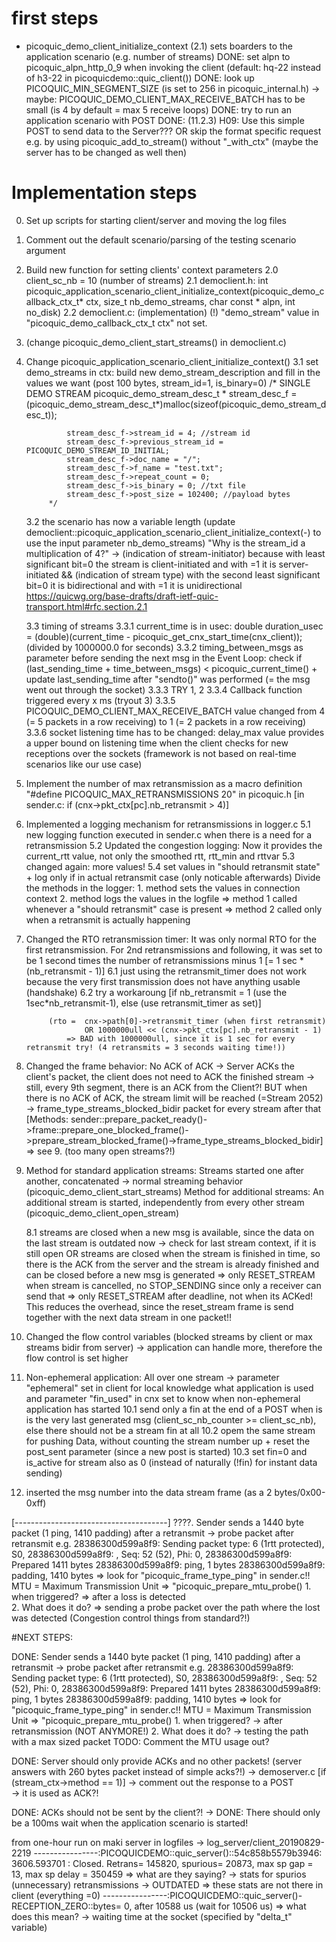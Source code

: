 
# first steps
- picoquic_demo_client_initialize_context (2.1) sets boarders to the application scenario (e.g. number of streams)
DONE: set alpn to picoquic_alpn_http_0_9 when invoking the client (default: hq-22 instead of h3-22 in picoquicdemo::quic_client())
DONE: look up PICOQUIC_MIN_SEGMENT_SIZE (is set to 256 in picoquic_internal.h)
-> maybe: PICOQUIC_DEMO_CLIENT_MAX_RECEIVE_BATCH has to be small (is 4 by default = max 5 receive loops)
DONE: try to run an application scenario with POST
DONE: (11.2.3) H09: Use this simple POST to send data to the Server???
	OR skip the format specific request e.g. by using picoquic_add_to_stream() without "_with_ctx" (maybe the server has to be changed as well then)



# Implementation steps
0. Set up scripts for starting client/server and moving the log files

1. Comment out the default scenario/parsing of the testing scenario argument
2. Build new function for setting clients' context parameters
	2.0 client_sc_nb = 10 (number of streams)
	2.1 democlient.h: int picoquic_application_scenario_client_initialize_context(picoquic_demo_callback_ctx_t* ctx, size_t nb_demo_streams, char const * alpn, int no_disk)
	2.2 democlient.c: (implementation)
	(!) "demo_stream" value in "picoquic_demo_callback_ctx_t ctx" not set.

3. (change picoquic_demo_client_start_streams() in democlient.c)
3. Change picoquic_application_scenario_client_initialize_context()
	3.1 set demo_streams in ctx: build new demo_stream_description and fill in the values we want (post 100 bytes, stream_id=1, is_binary=0)
		    /*  SINGLE DEMO STREAM
				picoquic_demo_stream_desc_t * stream_desc_f = (picoquic_demo_stream_desc_t*)malloc(sizeof(picoquic_demo_stream_desc_t));

				stream_desc_f->stream_id = 4; //stream id
				stream_desc_f->previous_stream_id = PICOQUIC_DEMO_STREAM_ID_INITIAL;
				stream_desc_f->doc_name = "/";
				stream_desc_f->f_name = "test.txt";
				stream_desc_f->repeat_count = 0;
				stream_desc_f->is_binary = 0; //txt file
				stream_desc_f->post_size = 102400; //payload bytes
			*/
	3.2 the scenario has now a variable length (update democlient::picoquic_application_scenario_client_initialize_context(-) to use the input parameter nb_demo_streams)
	"Why is the stream_id a multiplication of 4?"
	-> (indication of stream-initiator) because with least significant bit=0 the stream is client-initiated and with =1 it is server-initiated
		&& (indication of stream type) with the second least significant bit=0 it is bidirectional and with =1 it is unidirectional
		https://quicwg.org/base-drafts/draft-ietf-quic-transport.html#rfc.section.2.1
		
	3.3 timing of streams
		3.3.1 current_time is in usec:
				double duration_usec = (double)(current_time - picoquic_get_cnx_start_time(cnx_client)); (divided by 1000000.0 for seconds)
		3.3.2 timing_between_msgs as parameter
				before sending the next msg in the Event Loop:
				check if (last_sending_time + time_between_msgs) < picoquic_current_time()
						+ update last_sending_time after "sendto()" was performed (= the msg went out through the socket)
		3.3.3 TRY 1, 2
		3.3.4 Callback function triggered every x ms (tryout 3)
		3.3.5 PICOQUIC_DEMO_CLIENT_MAX_RECEIVE_BATCH value changed from 4 (= 5 packets in a row receiving) to 1 (= 2 packets in a row receiving)
		3.3.6 socket listening time has to be changed: delay_max value provides a upper bound on listening time when the client checks for new receptions over the sockets 
				(framework is not based on real-time scenarios like our use case)
						
4. Implement the number of max retransmission as a macro definition "#define PICOQUIC_MAX_RETRANSMISSIONS 20" in picoquic.h
	[in sender.c: if (cnx->pkt_ctx[pc].nb_retransmit > 4)]
	
5. Implemented a logging mechanism for retransmissions in logger.c 
	5.1 new logging function executed in sender.c when there is a need for a retransmission
	5.2 Updated the congestion logging: Now it provides the current_rtt value, not only the smoothed rtt, rtt_min and rttvar
	5.3 changed again: more values!
	5.4 set values in "should retransmit state" + log only if in actual retransmit case (only noticable afterwards)
		Divide the methods in the logger:
			1. method sets the values in connection context
			2. method logs the values in the logfile
					=> method 1 called whenever a "should retransmit" case is present
					=> method 2 called only when a retransmit is actually happening
	
6. Changed the RTO retransmission timer: 
				It was only normal RTO for the first retransmission.
				For 2nd retransmissions and following, it was set to be 1 second times the number of retransmissions minus 1 [= 1 sec * (nb_retransmit - 1)]
				6.1 just using the retransmit_timer does not work because the very first transmission does not have anything usable (handshake)
				6.2 try a workaroung [if nb_retransmit = 1 (use the 1sec*nb_retransmit-1), else (use retransmit_timer as set)]
				
			(rto = 	cnx->path[0]->retransmit_timer (when first retransmit)
					OR 1000000ull << (cnx->pkt_ctx[pc].nb_retransmit - 1)
				=> BAD with 1000000ull, since it is 1 sec for every retransmit try! (4 retransmits = 3 seconds waiting time!))

7. Changed the frame behavior: No ACK of ACK -> Server ACKs the client's packet, the client does not need to ACK the finished stream
						-> still, every 9th segment, there is an ACK from the Client?!
						BUT when there is no ACK of ACK, the stream limit will be reached (=Stream 2052) -> frame_type_streams_blocked_bidir packet for every stream after that
						[Methods: sender::prepare_packet_ready()->frame::prepare_one_blocked_frame()->prepare_stream_blocked_frame()->frame_type_streams_blocked_bidir]
						=> see 9. (too many open streams?!)
						
8. Method for standard application streams: Streams started one after another, concatenated -> normal streaming behavior (picoquic_demo_client_start_streams)
   Method for additional streams: An additional stream is started, independently from every other stream (picoquic_demo_client_open_stream)
   
	8.1 streams are closed when a new msg is available, since the data on the last stream is outdated now
		-> check for last stream context, if it is still open
		OR
		streams are closed when the stream is finished in time, so there is the ACK from the server and the stream is already finished and can be closed before a new msg is generated
		=> only RESET_STREAM when stream is cancelled, no STOP_SENDING since only a receiver can send that
		=> only RESET_STREAM after deadline, not when its ACKed! This reduces the overhead, since the reset_stream frame is send together with the next data stream in one packet!!
   
9. Changed the flow control variables (blocked streams by client or max streams bidir from server) -> application can handle more, therefore the flow control is set higher

10. Non-ephemeral application: All over one stream -> parameter "ephemeral" set in client for local knowledge what application is used 
													and parameter "fin_used" in cnx set to know when non-ephemeral application has started
	10.1 send only a fin at the end of a POST when is is the very last generated msg (client_sc_nb_counter >= client_sc_nb), else there should not be a stream fin at all
	10.2 opem the same stream for pushing Data, without counting the stream number up + reset the post_sent parameter (since a new post is started)
	10.3 set fin=0 and is_active for stream also as 0 (instead of naturally (!fin) for instant data sending)
	
11. inserted the msg number into the data stream frame (as a 2 bytes/0x00-0xff)



[--------------------------------------]
????. Sender sends a 1440 byte packet (1 ping, 1410 padding) after a retransmit -> probe packet after retransmit
e.g. 
28386300d599a8f9: Sending packet type: 6 (1rtt protected), S0,
28386300d599a8f9:     <c697584edabc064b>, Seq: 52 (52), Phi: 0,
28386300d599a8f9:     Prepared 1411 bytes
28386300d599a8f9:     ping, 1 bytes
28386300d599a8f9:     padding, 1410 bytes
=> look for "picoquic_frame_type_ping" in sender.c!!
MTU = Maximum Transmission Unit
 => "picoquic_prepare_mtu_probe() 1. when triggered? => after a loss is detected  
								  2. What does it do? => sending a probe packet over the path where the lost was detected (Congestion control things from standard?!)
								 

#NEXT STEPS:	

DONE: Sender sends a 1440 byte packet (1 ping, 1410 padding) after a retransmit -> probe packet after retransmit
e.g. 
28386300d599a8f9: Sending packet type: 6 (1rtt protected), S0,
28386300d599a8f9:     <c697584edabc064b>, Seq: 52 (52), Phi: 0,
28386300d599a8f9:     Prepared 1411 bytes
28386300d599a8f9:     ping, 1 bytes
28386300d599a8f9:     padding, 1410 bytes
=> look for "picoquic_frame_type_ping" in sender.c!!
MTU = Maximum Transmission Unit
 => "picoquic_prepare_mtu_probe() 1. when triggered? -> after retransmission (NOT ANYMORE!)
								  2. What does it do? -> testing the path with a max sized packet
TODO: Comment the MTU usage out?

DONE: Server should only provide ACKs and no other packets! (server answers with 260 bytes packet instead of simple acks?!)
		-> demoserver.c [if (stream_ctx->method == 1)] -> comment out the response to a POST	
		-> it is used as ACK?!		
		
DONE: ACKs should not be sent by the client?! 
		-> DONE: There should only be a 100ms wait when the application scenario is started!








from one-hour run on maki server in logfiles -> log_server/client_20190829-2219
 ----------------:PICOQUICDEMO::quic_server()::54c858b5579b3946: 3606.593701 : Closed. Retrans= 145820, spurious= 20873, max sp gap = 13, max sp delay = 350459
	=> what are they saying? -> stats for spurios (unnecessary) retransmissions -> OUTDATED
	=> these stats are not there in client (everything =0)
 ----------------:PICOQUICDEMO::quic_server()-RECEPTION_ZERO::bytes= 0, after 10588 us (wait for 10506 us)
	=> what does this mean? -> waiting time at the socket (specified by "delta_t" variable)